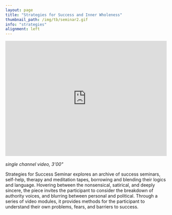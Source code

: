 ```yaml
---
layout: page
title: "Strategies for Success and Inner Wholeness"
thumbnail_path: /img/tb/seminar2.gif
info: "strategies"
alignment: left
---
```


<div style="display: flex; justify-content: center;">
	<iframe src="https://player.vimeo.com/video/251525350" width="640" height="360" frameborder="0" webkitallowfullscreen mozallowfullscreen allowfullscreen></iframe>
</div>
<br>
<i>single channel video, 3'00"</i>
<p>
Strategies for Success Seminar explores an archive of success seminars, self-help, therapy and meditation tapes, borrowing and blending their logics and language. Hovering between the nonsensical, satirical, and deeply sincere, the piece invites the participant to consider
the breakdown of authority voices, and blurring between personal and political. Through a series of video modules, it provides methods for the participant to understand their own problems, fears, and barriers to success. </p>


